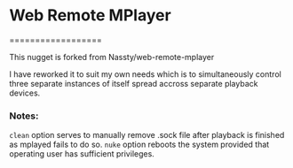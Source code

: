 # Web Remote MPlayer
==================

This nugget is forked from Nassty/web-remote-mplayer

I have reworked it to suit my own needs which is to simultaneously control three separate instances of itself spread accross separate playback devices. 

### Notes:
`clean` option serves to manually remove .sock file after playback is finished as mplayed fails to do so. 
`nuke` option reboots the system provided that operating user has sufficient privileges. 